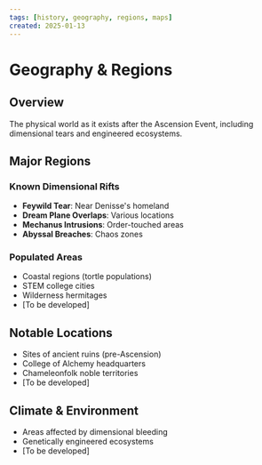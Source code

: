 ```yaml
---
tags: [history, geography, regions, maps]
created: 2025-01-13
---
```


# Geography & Regions

## Overview
The physical world as it exists after the Ascension Event, including dimensional tears and engineered ecosystems.

## Major Regions

### Known Dimensional Rifts
- **Feywild Tear**: Near Denisse's homeland
- **Dream Plane Overlaps**: Various locations
- **Mechanus Intrusions**: Order-touched areas
- **Abyssal Breaches**: Chaos zones

### Populated Areas
- Coastal regions (tortle populations)
- STEM college cities
- Wilderness hermitages
- [To be developed]

## Notable Locations
- Sites of ancient ruins (pre-Ascension)
- College of Alchemy headquarters
- Chameleonfolk noble territories
- [To be developed]

## Climate & Environment
- Areas affected by dimensional bleeding
- Genetically engineered ecosystems
- [To be developed]